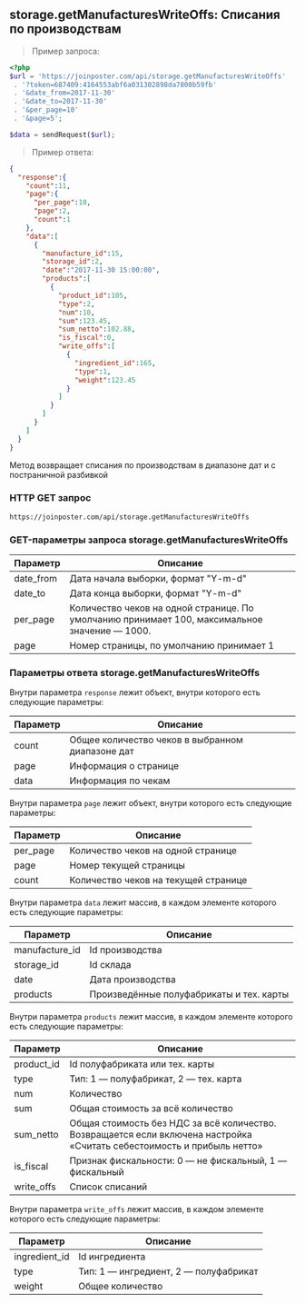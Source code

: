 ## storage.getManufacturesWriteOffs: Списания по производствам

> Пример запроса:

```php
<?php
$url = 'https://joinposter.com/api/storage.getManufacturesWriteOffs'
 . '?token=687409:4164553abf6a031302898da7800b59fb'
 . '&date_from=2017-11-30'
 . '&date_to=2017-11-30'
 . '&per_page=10'
 . '&page=5';

$data = sendRequest($url);
```

> Пример ответа:

```json
{  
  "response":{  
    "count":11,
    "page":{  
      "per_page":10,
      "page":2,
      "count":1
    },
    "data":[  
      {  
        "manufacture_id":15,
        "storage_id":2,
        "date":"2017-11-30 15:00:00",
        "products":[  
          {  
            "product_id":105,
            "type":2,
            "num":10,
            "sum":123.45,
            "sum_netto":102.88,
            "is_fiscal":0,
            "write_offs":[  
              {  
                "ingredient_id":165,
                "type":1,
                "weight":123.45
              }
            ]
          }
        ]
      }
    ]
  }
}
```

Метод возвращает списания по производствам в диапазоне дат и с постраничной разбивкой

### HTTP GET запрос

`https://joinposter.com/api/storage.getManufacturesWriteOffs`

### GET-параметры запроса storage.getManufacturesWriteOffs

Параметр | Описание
-------- | --------
date_from | Дата начала выборки, формат "Y-m-d"
date_to | Дата конца выборки, формат "Y-m-d"
per_page | Количество чеков на одной странице. По умолчанию принимает 100, максимальное значение — 1000.
page | Номер страницы, по умолчанию принимает 1

### Параметры ответа storage.getManufacturesWriteOffs

Внутри параметра `response` лежит объект, внутри которого есть следующие параметры:

Параметр | Описание
-------- | --------
count | Общее количество чеков в выбранном диапазоне дат
page | Информация о странице
data | Информация по чекам

Внутри параметра `page` лежит объект, внутри которого есть следующие параметры:

Параметр | Описание
-------- | --------
per_page | Количество чеков на одной странице
page | Номер текущей страницы
count | Количество чеков на текущей странице 

Внутри параметра `data` лежит массив, в каждом элементе которого есть следующие параметры:

Параметр | Описание
-------- | --------
manufacture_id | Id производства
storage_id | Id склада
date | Дата производства
products | Произведённые полуфабрикаты и тех. карты

Внутри параметра `products` лежит массив, в каждом элементе которого есть следующие параметры:

Параметр | Описание
-------- | --------
product_id | Id полуфабриката или тех. карты
type | Тип: 1 — полуфабрикат, 2 — тех. карта
num | Количество
sum | Общая стоимость за всё количество
sum_netto | Общая стоимость без НДС за всё количество. Возвращается если включена настройка «Считать себестоимость и прибыль нетто»
is_fiscal | Признак фискальности: 0 — не фискальный, 1 — фискальный
write_offs | Список списаний

Внутри параметра `write_offs` лежит массив, в каждом элементе которого есть следующие параметры:

Параметр | Описание
-------- | --------
ingredient_id | Id ингредиента
type | Тип: 1 — ингредиент, 2 — полуфабрикат
weight | Общее количество
